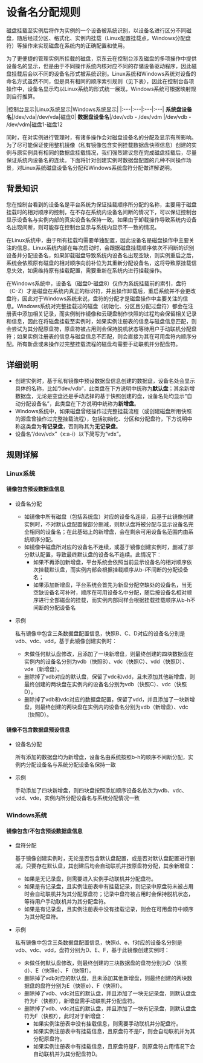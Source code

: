 # 设备名分配规则

磁盘挂载至实例后将作为实例的一个设备被系统识别，以设备名进行区分不同磁盘，随后经过分区、格式化、实例内挂载（Linux配置挂载点，Windows分配盘符）等操作来实现磁盘在系统内的正确配置和使用。

为了更便捷的管理实例所挂载的磁盘，京东云在控制台涉及磁盘的多项操作中提供设备名的显示，但是由于不同操作系统内核对应不同的存储设备驱动程序，因此磁盘挂载后会以不同的设备名形式被系统识别。Linux系统和Windows系统对设备的命名方式虽然不同，但是具有相同的顺序索引规则（见下表），因此在控制台各项操作中，设备名显示均以Linux系统的形式统一展现，Windows系统可根据映射规则自行推算。


|控制台显示|Linux系统显示|Windows系统显示|
|:---|:---|:---|:---|
**系统盘设备名**|/dev/vda|/dev/vda|磁盘0|
**数据盘设备名**|/dev/vdb - /dev/vdm	|/dev/vdb - /dev/vdm|磁盘1-磁盘12

同时，在对实例进行管理时，有诸多操作会对磁盘设备名的分配及显示有所影响。为了尽可能保证使用整机镜像（私有镜像包含实例挂载数据盘快照信息）创建的实例与原实例具有相同的数据盘挂载情况，我们强烈建议您在完成磁盘挂载后，尽量保证系统内设备名的连续。下面将针对创建实例时数据盘配置的几种不同操作场景，对Linux系统磁盘设备名分配和Windows系统盘符分配做详解说明。

## 背景知识

您在控制台看到的设备名是平台系统为保证挂载顺序所分配的名称，主要用于磁盘挂载时的相对顺序的控制，在不存在系统内设备名间断的情况下，可以保证控制台显示设备名与实例内部的真实设备名保持一致。如果由于卸载操作导致系统内设备名出现间断，则可能存在控制台显示与系统内显示不一致的情况。

在Linux系统中，由于所有挂载均需要单独配置，因此设备名是磁盘操作中主要关注的信息。Linux系统内部在每次启动时，会跟据磁盘挂载顺序依次不间断的识别设备并分配设备名，如果卸载磁盘导致系统内设备名出现空缺，则实例重启之后，系统会依照原有磁盘的相对顺序向前补位为其重新分配设备名，这将导致原挂载信息失效，如需维持原有挂载配置，需要重新在系统内进行挂载操作。

在Windows系统中，设备名（磁盘0-磁盘8）仅作为系统挂载前的索引，盘符（C-Z）才是磁盘在系统内真正的标识符，并且操作卸载后，重启系统并不会更改盘符，因此对于Windows系统来说，盘符的分配才是磁盘操作中主要关注的信息。Windows系统对完整挂载过的磁盘（初始化、分区且分配过盘符）都会在注册表中添加相关记录，而实例制作镜像和云硬盘制作快照的过程均会保留相关记录和信息，因此在将磁盘挂载至实例时，如果实例注册表的信息与磁盘信息匹配，则会尝试为其分配原盘符，原盘符被占用则会保持脱机状态等待用户手动联机分配盘符；如果实例注册表的信息与磁盘信息不匹配，则会直接为其在可用盘符内顺序分配。所有新盘或未操作过完整挂载流程的磁盘均需要手动联机并分配盘符。

## 详细说明

* 创建实例时，基于私有镜像中预设数据盘信息创建的数据盘，设备名处会显示具体的名称，比如“/dev/vdb”，此类盘在下方说明中统称为**默认盘**；其余新增数据盘，无论是空盘还是手动选择的基于快照创建的盘，设备名处均显示“自动分配设备名”，此类盘在下方说明中统称为**新增盘**。
* Windows系统中，如果磁盘曾经操作过完整挂载流程（或创建磁盘所用快照的源盘曾操作过完整挂载流程），包括初始化、分区和分配盘符，下方说明中称这类盘为**有记录盘**，否则称其为**无记录盘**。
* 设备名“/dev/vdx”（x:a-i）以下简写为“vdx”。

## 规则详解

### Linux系统	

#### 镜像包含预设数据盘信息	

* 设备名分配	

	* 如镜像中所有磁盘（包括系统盘）对应的设备名连续，且基于此镜像创建实例时，不对默认盘配置做部分删减，则默认盘将被分配与显示设备名完全相同的设备名；在此基础上的新增盘，会在剩余可用设备名范围内由系统顺序分配。
	* 如镜像中磁盘所对应的设备名不连续，或基于镜像创建实例时，删减了部分默认配置，导致最终默认盘的设备名不连续。此情况下：
		* 如果不再添加新增盘，平台系统会依照当前显示设备名的相对顺序依次挂载默认盘，而实例内部会根据挂载顺序从b-i不间断的分配设备名；
		* 如果添加新增盘，平台系统会首先为新盘分配空缺处的设备名，当无空缺设备名可补时，顺序在可用设备名中分配，随后按设备名相对顺序进行全部磁盘的挂载，而实例内部同样会根据挂载挂载顺序从b-h不间断的分配设备名
* 示例	

	私有镜像中包含三条数据盘配置信息，快照B、C、D对应的设备名分别是vdb、vdc、vdd，基于此镜像创建实例时：
	
	* 未做任何默认盘修改，且添加了一块新增盘，则最终创建的四块数据盘在实例内的设备名分别为vdb（快照B）、vdc（快照C）、vdd（快照D）、vde（新增盘）。
	* 删除掉了vdb对应的默认盘，保留了vdc和vdd，且未添加其他新增盘，则最终创建的两块盘在实例内的设备名分别为vdb（快照C）、vdc（快照D）。
	* 删除掉了vdb和vdc对应的数据盘配置，保留了vdd，并且添加了一块新增盘，则最终创建的两块盘在实例内的设备名分别为vdb（新增盘）、vdc（快照D）。

#### 镜像不包含数据盘预设信息

* 设备名分配	
	
	所有添加的数据盘均为新增盘，设备名由系统按照b-h的顺序不间断分配，实例内分配设备名与系统分配设备名保持一致
* 示例	
	
	手动添加了四块新增盘，则四块盘按照添加顺序设备名依次为vdb、vdc、vdd、vde，实例内所分配设备名与系统分配情况一致


### Windows系统	

#### 镜像包含/不包含预设数据盘信息	

* 盘符分配
	
	基于镜像创建实例时，无论是否包含默认盘配置，或是否对默认盘配置进行删减，只要存在默认盘，其创建后均会自动联机并按原盘符分配，其余新增盘：
	
	* 如果是无记录盘，则需要进入实例手动联机并分配盘符。
	* 如果是有记录盘，且实例注册表中有挂载记录，则记录中原盘符未被占用时会自动联机并为其分配原盘符；记录中盘符被占用时会保持脱机状态，等待用户手动联机并为其分配盘符。
	* 如果是有记录盘，且实例注册表中没有挂载记录，则会在可用盘符中顺序为其分配盘符。

* 示例
	
	私有镜像中包含三条数据盘配置信息，快照d、e、f对应的设备名分别是vdb、vdc、vdd，盘符分别为D、E、F，基于此镜像创建实例时：
	
	* 未做任何默认盘修改，则最终创建的三块数据盘的盘符分别为D（快照d）、E（快照e）、F（快照f）。
	* 删除掉了vdb对应的默认盘，且未添加其他新增盘，则最终创建的两块数据盘的盘符分别为E（快照e）、F（快照f）。
	* 删除掉了vdb、vdc对应的默认盘，并且添加了一块无记录盘，则默认盘盘符为F（快照f），新增盘需手动联机并分配盘符。
	* 删除掉了vdb、vdc对应的默认盘，并且添加了一块有记录盘，则默认盘盘符为F（快照f），此时对于新增盘：
		* 如果实例注册表中没有挂载信息，则需要手动联机并分配盘符。
		* 如果实例注册表中有挂载信息，且原盘符不是F，则会自动联机并为其分配原盘符。
		* 如果实例注册表中有挂载信息，且原盘符是F，则原盘符占用情况下会自动联机并为其分配盘符D。

